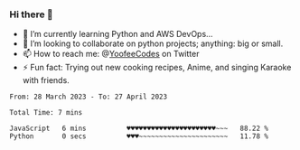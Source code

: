 ### Hi there 👋

<!--
**Sara-Pak/Sara-Pak** is a ✨ _special_ ✨ repository because its `README.md` (this file) appears on your GitHub profile.

Here are some ideas to get you started:
- 🤔 I’m looking for help with ...
- 💬 Ask me about ...
- 😄 Pronouns: ...


- 🔭 I’m currently working on getting certified in Google's IT Automation with Python and doing #100daysofcode in Python. 
-->
- 🌱 I’m currently learning Python and AWS DevOps...
- 👯 I’m looking to collaborate on python projects; anything: big or small.
- 📫 How to reach me: @[YoofeeCodes](https://twitter.com/YoofeeCodes) on Twitter
- ⚡ Fun fact: Trying out new cooking recipes, Anime, and singing Karaoke with friends.


<!--START_SECTION:waka-->

```text
From: 28 March 2023 - To: 27 April 2023

Total Time: 7 mins

JavaScript   6 mins          ♥♥♥♥♥♥♥♥♥♥♥♥♥♥♥♥♥♥♥♥♥♥~~~   88.22 %
Python       0 secs          ♥♥♥~~~~~~~~~~~~~~~~~~~~~~   11.78 %
```

<!--END_SECTION:waka-->
